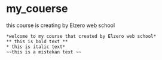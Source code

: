 # my_couerse
this course is creating by Elzero web school


````
*welcome to my course that created by Elzero web school* 
** this is bold text **
* this is italic text*
~~this is a mistekan text ~~
````
